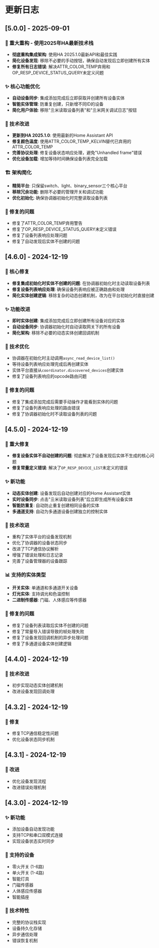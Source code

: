 # 更新日志

## [5.0.0] - 2025-09-01

### 🎯 重大重构 - 使用2025年HA最新技术栈
- **彻底重构集成架构**: 使用HA 2025.1.0最新API和最佳实践
- **简化设备发现**: 移除不必要的手动按钮，确保自动发现后立即创建所有实体
- **修复所有日志错误**: 解决ATTR_COLOR_TEMP弃用和OP_RESP_DEVICE_STATUS_QUERY未定义问题

### ✨ 核心功能优化
- **自动设备同步**: 集成添加完成后立即获取并创建所有设备实体
- **智能实体管理**: 防重复创建，只新增不同ID的设备
- **简化用户体验**: 移除"亖米读取设备列表"和"亖米网关调试日志"按钮

### 🔧 技术改进
- **更新到HA 2025.1.0**: 使用最新的Home Assistant API
- **修复颜色温度**: 使用ATTR_COLOR_TEMP_KELVIN替代已弃用的ATTR_COLOR_TEMP
- **完善协议处理**: 修复设备状态响应处理，避免"Unhandled frame"错误
- **优化设备加载**: 增加等待时间确保设备列表完全加载

### 🏗️ 架构简化
- **精简平台**: 只保留switch、light、binary_sensor三个核心平台
- **移除冗余功能**: 删除不必要的管理开关和调试功能
- **优化初始化**: 确保协调器初始化时完整读取设备列表

### 🐛 修复的问题
- 修复了ATTR_COLOR_TEMP弃用警告
- 修复了OP_RESP_DEVICE_STATUS_QUERY未定义错误
- 修复了设备列表响应处理问题
- 修复了自动发现后实体不创建的问题

## [4.6.0] - 2024-12-19

### 🎯 核心修复
- **修复集成初始化时实体不创建的问题**: 在协调器初始化时主动读取设备列表
- **修复设备列表响应处理**: 确保设备列表响应被正确路由和处理
- **简化实体创建逻辑**: 移除复杂的动态创建机制，改为在平台初始化时直接创建

### ✨ 功能改进
- **即时实体创建**: 集成添加完成后立即创建所有设备对应的实体
- **自动设备同步**: 协调器初始化时自动读取网关下的所有设备
- **简化架构**: 移除不必要的动态实体创建回调机制

### 🔧 技术优化
- 协调器在初始化时主动调用`async_read_device_list()`
- 等待设备列表响应处理完成后再创建实体
- 实体平台直接从`coordinator.discovered_devices`创建实体
- 修复了设备列表响应的opcode路由问题

### 🐛 修复的问题
- 修复了集成添加完成后需要手动操作才能看到实体的问题
- 修复了设备列表响应处理的路由错误
- 修复了协调器初始化时不读取设备列表的问题

## [4.5.0] - 2024-12-19

### 🎯 重大修复
- **修复设备实体不自动创建的问题**: 彻底解决了设备发现后实体不生成的核心问题
- **修复常量定义错误**: 解决了`OP_RESP_DEVICE_LIST`未定义的错误

### ✨ 新功能
- **动态实体创建**: 设备发现后自动创建对应的Home Assistant实体
- **实时设备同步**: 点击"亖米读取设备列表"后立即生成所有设备实体
- **智能防重复**: 自动防止重复创建相同设备的实体
- **多通道支持**: 自动为多通道设备创建独立的控制实体

### 🔧 技术改进
- 重构了实体平台的设备发现机制
- 优化了协调器的设备状态同步
- 改进了TCP通信协议解析
- 增强了错误处理和日志记录
- 完善了设备管理器的设备跟踪

### 📊 支持的实体类型
- **开关实体**: 单通道和多通道开关设备
- **灯光实体**: 支持调光和色温控制
- **二进制传感器**: 门磁、人体感应等传感器

### 🐛 修复的问题
- 修复了设备列表读取后实体不创建的问题
- 修复了常量导入错误导致的帧处理失败
- 修复了设备发现回调机制的异步处理问题
- 修复了多通道设备实体创建逻辑

## [4.4.0] - 2024-12-19

### 🔧 技术改进
- 初步实现动态实体创建机制
- 改进设备发现回调处理

## [4.3.2] - 2024-12-19

### 🐛 修复
- 修复TCP通信稳定性问题
- 优化设备状态同步机制

## [4.3.1] - 2024-12-19

### 🔧 改进
- 优化设备发现流程
- 改进错误处理机制

## [4.3.0] - 2024-12-19

### ✨ 新功能
- 添加设备自动发现功能
- 支持TCP和串口双模式连接
- 实现设备状态实时同步

### 🎯 支持的设备
- 零火开关 (1-6路)
- 单火开关 (1-4路)
- 智能灯具
- 门磁传感器
- 人体感应传感器
- 智能插座

### 🔧 技术特性
- 完整的协议栈实现
- 设备持久化存储
- 异步通信处理
- 错误恢复机制
